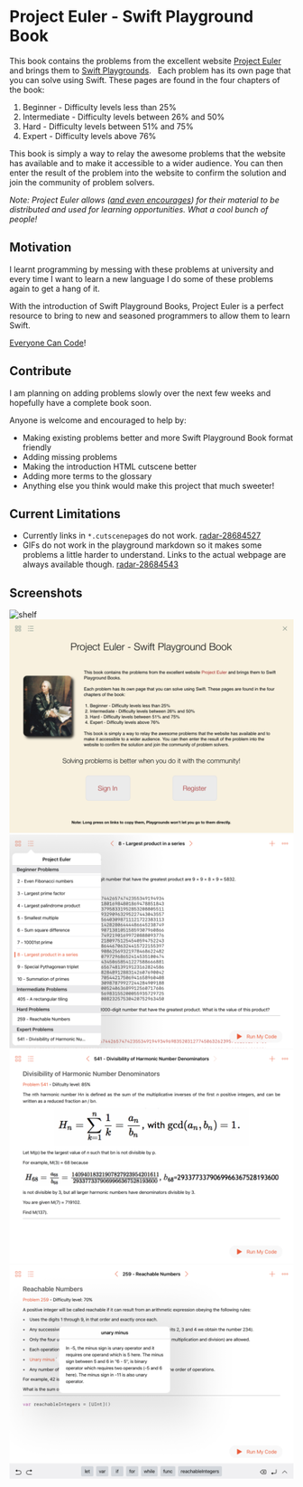# Project Euler - Swift Playground Book

This book contains the problems from the excellent website [Project Euler](https://projecteuler.net) and brings them to [Swift Playgrounds](http://www.apple.com/swift/playgrounds/).
 
Each problem has its own page that you can solve using Swift. These pages are found in the four chapters of the book:

  1. Beginner - Difficulty levels less than 25%
  2. Intermediate - Difficulty levels between 26% and 50%
  3. Hard - Difficulty levels between 51% and 75%
  4. Expert - Difficulty levels above 76% 

This book is simply a way to relay the awesome problems that the website has available and to make it accessible to a wider audience. You can then enter the result of the problem into the website to confirm the solution and join the community of problem solvers.

*Note: Project Euler allows ([and even encourages](https://projecteuler.net/copyright)) for their material to be distributed and used for learning opportunities. What a cool bunch of people!*

## Motivation

I learnt programming by messing with these problems at university and every time I want to learn a new language I do some of these problems again to get a hang of it.

With the introduction of Swift Playground Books, Project Euler is a perfect resource to bring to new and seasoned programmers to allow them to learn Swift.

[Everyone Can Code](http://www.apple.com/education/everyone-can-code/)!

## Contribute

I am planning on adding problems slowly over the next few weeks and hopefully have a complete book soon.

Anyone is welcome and encouraged to help by:
  - Making existing problems better and more Swift Playground Book format friendly
  - Adding missing problems
  - Making the introduction HTML cutscene better
  - Adding more terms to the glossary
  - Anything else you think would make this project that much sweeter!

## Current Limitations

  - Currently links in `*.cutscenepage`s do not work. [radar-28684527](https://openradar.appspot.com/radar?id=4944870221283328)
  - GIFs do not work in the playground markdown so it makes some problems a little harder to understand. Links to the actual webpage are always available though. [radar-28684543](https://openradar.appspot.com/radar?id=4930526909562880)

## Screenshots

![shelf](.images/shelf.PNG)
![intro](.images/intro.PNG)
![toc](.images/toc.PNG)
![problem](.images/problem.PNG)
![glossary](.images/glossary.PNG)
